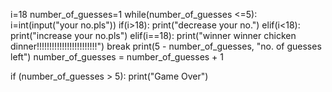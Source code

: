  
i=18
number_of_guesses=1
while(number_of_guesses <=5):
    i=int(input("your no.pls"))
    if(i>18):
        print("decrease your no.")
    elif(i<18):
        print("increase your no.pls")
    elif(i==18):
        print("winner winner chicken dinner!!!!!!!!!!!!!!!!!!!!!!!!")
        break
    print(5 - number_of_guesses, "no. of guesses left")
    number_of_guesses = number_of_guesses + 1

if (number_of_guesses > 5):
    print("Game Over")
